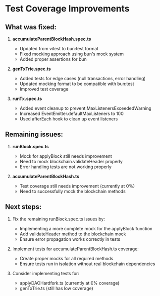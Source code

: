 # Test Coverage Improvements

## What was fixed:
1. **accumulateParentBlockHash.spec.ts**
   - Updated from vitest to bun:test format
   - Fixed mocking approach using bun's mock system
   - Added proper assertions for bun

2. **genTxTrie.spec.ts**
   - Added tests for edge cases (null transactions, error handling)
   - Updated mocking format to be compatible with bun:test
   - Improved test coverage

3. **runTx.spec.ts**
   - Added event cleanup to prevent MaxListenersExceededWarning
   - Increased EventEmitter.defaultMaxListeners to 100
   - Used afterEach hook to clean up event listeners

## Remaining issues:
1. **runBlock.spec.ts**
   - Mock for applyBlock still needs improvement
   - Need to mock blockchain.validateHeader properly
   - Error handling tests are not working properly

2. **accumulateParentBlockHash.ts**
   - Test coverage still needs improvement (currently at 0%)
   - Need to successfully mock the blockchain methods

## Next steps:
1. Fix the remaining runBlock.spec.ts issues by:
   - Implementing a more complete mock for the applyBlock function
   - Add validateHeader method to the blockchain mock
   - Ensure error propagation works correctly in tests

2. Implement tests for accumulateParentBlockHash.ts coverage:
   - Create proper mocks for all required methods
   - Ensure tests run in isolation without real blockchain dependencies

3. Consider implementing tests for:
   - applyDAOHardfork.ts (currently at 0% coverage)
   - genTxTrie.ts (still has low coverage)
